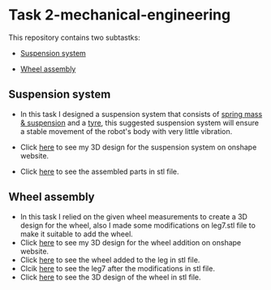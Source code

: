 # Task 2-mechanical-engineering

This repository contains two subtastks:

- [Suspension system](https://github.com/Abdullah98h/2-mechanical-engineering/tree/main/Suspension%20system)

- [Wheel assembly](https://github.com/Abdullah98h/2-mechanical-engineering/tree/main/Wheel%20assembly)

## Suspension system

- In this task I designed a suspension system that consists of [spring mass & suspension](https://github.com/Abdullah98h/2-mechanical-engineering/blob/main/Suspension%20system/Spring%20mass%20%26%20Suspension.stl) and a [tyre](https://github.com/Abdullah98h/2-mechanical-engineering/blob/main/Suspension%20system/Tyre.stl), this suggested suspension system will ensure a stable movement of the robot's body with very little vibration.

- Click [here](https://cad.onshape.com/documents/d270e4ce16cea7a524b16679/w/d8e57e0d3c70579a8dcb5be5/e/a987e54ffcb0bfd7058fc1e4?renderMode=0&uiState=62dec27fc9e10635e6af60f9) to see my 3D design for the suspension system on onshape website. 

- Click [here](https://github.com/Abdullah98h/2-mechanical-engineering/blob/main/Suspension%20system/Assemblly.stl) to see the assembled parts in stl file.

## Wheel assembly 
- In this task I relied on the given wheel measurements to create a 3D design for the wheel, also I made some modifications on leg7.stl file to make it suitable to add the wheel. 
- Click [here](https://cad.onshape.com/documents/d3f96de37bd1e9ba26ff9309/w/d3a7459ea611409205937fad/e/23ff091013d17f4988cee582?renderMode=0&uiState=62dec8bd63593d70d4e9cdbf) to see my 3D design for the wheel addition on onshape website. 
- Click [here](https://github.com/Abdullah98h/2-mechanical-engineering/blob/main/Wheel%20assembly/Assembly.stl) to see the wheel added to the leg in stl file.
- Clcik [here](https://github.com/Abdullah98h/2-mechanical-engineering/blob/main/Wheel%20assembly/leg7.stl) to see the leg7 after the modifications in stl file.
- Click [here](https://github.com/Abdullah98h/2-mechanical-engineering/blob/main/Wheel%20assembly/Wheel.stl) to see the 3D design of the wheel in stl file.




